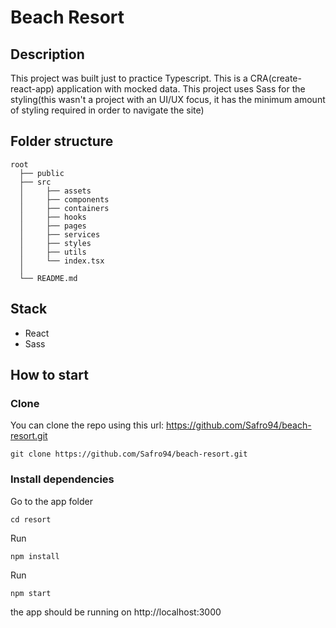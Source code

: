 # Beach Resort

## Description

This project was built just to practice Typescript. This is a CRA(create-react-app) application with mocked data. This project uses Sass for the styling(this wasn't a project with an UI/UX focus, it has the minimum amount of styling required in order to navigate the site)

## Folder structure
    root
      ├── public
      ├── src
      │     ├── assets
      │     ├── components
      │     ├── containers
      │     ├── hooks
      │     ├── pages
      │     ├── services
      │     ├── styles
      │     ├── utils
      │     └── index.tsx
      │
      └── README.md

## Stack
  - React
  - Sass

## How to start

### Clone

You can clone the repo using this url: https://github.com/Safro94/beach-resort.git

```
git clone https://github.com/Safro94/beach-resort.git
```

### Install dependencies

Go to the app folder

```
cd resort
```

Run

```
npm install
```

Run

```
npm start
```

the app should be running on http://localhost:3000
